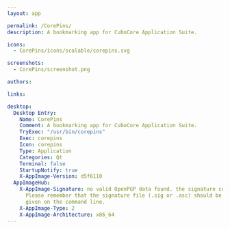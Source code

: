 ```yaml
---
layout: app

permalink: /CorePins/
description: A bookmarking app for CuboCore Application Suite.

icons:
  - CorePins/icons/scalable/corepins.svg

screenshots:
  - CorePins/screenshot.png

authors:

links:

desktop:
  Desktop Entry:
    Name: CorePins
    Comment: A bookmarking app for CuboCore Application Suite.
    TryExec: "/usr/bin/corepins"
    Exec: corepins
    Icon: corepins
    Type: Application
    Categories: Qt
    Terminal: false
    StartupNotify: true
    X-AppImage-Version: d5f6110
  AppImageHub:
    X-AppImage-Signature: no valid OpenPGP data found. the signature could not be verified.
      Please remember that the signature file (.sig or .asc) should be the first file
      given on the command line.
    X-AppImage-Type: 2
    X-AppImage-Architecture: x86_64
---
```


